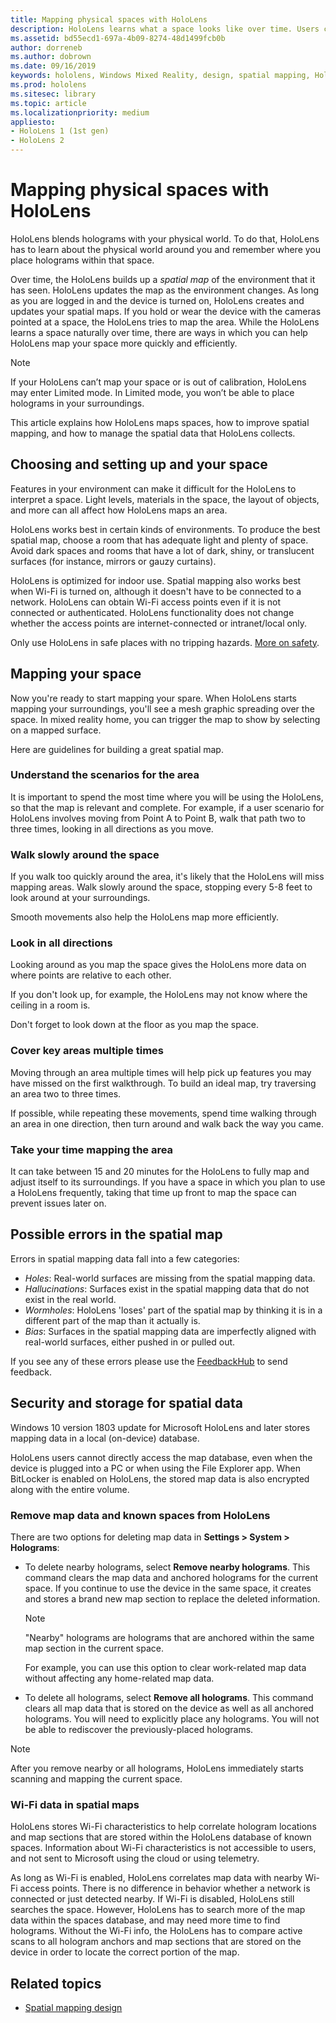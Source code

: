 ```yaml
---
title: Mapping physical spaces with HoloLens
description: HoloLens learns what a space looks like over time. Users can facilitate this process by moving the HoloLens in certain ways through the space.
ms.assetid: bd55ecd1-697a-4b09-8274-48d1499fcb0b
author: dorreneb
ms.author: dobrown
ms.date: 09/16/2019
keywords: hololens, Windows Mixed Reality, design, spatial mapping, HoloLens, surface reconstruction, mesh, head tracking, mapping
ms.prod: hololens
ms.sitesec: library
ms.topic: article
ms.localizationpriority: medium
appliesto:
- HoloLens 1 (1st gen)
- HoloLens 2
---
```


# Mapping physical spaces with HoloLens

HoloLens blends holograms with your physical world. To do that, HoloLens has to learn about the physical world around you and remember where you place holograms within that space.

Over time, the HoloLens builds up a *spatial map* of the environment that it has seen.  HoloLens updates the map as the environment changes. As long as you are logged in and the device is turned on, HoloLens creates and updates your spatial maps. If you hold or wear the device with the cameras pointed at a space, the HoloLens tries to map the area. While the HoloLens learns a space naturally over time, there are ways in which you can help HoloLens map your space more quickly and efficiently.  

> [!NOTE]
> If your HoloLens can’t map your space or is out of calibration, HoloLens may enter Limited mode. In Limited mode, you won’t be able to place holograms in your surroundings.

This article explains how HoloLens maps spaces, how to improve spatial mapping, and how to manage the spatial data that HoloLens collects.

## Choosing and setting up and your space

Features in your environment can make it difficult for the HoloLens to interpret a space. Light levels, materials in the space, the layout of objects, and more can all affect how HoloLens maps an area.

HoloLens works best in certain kinds of environments. To produce the best spatial map, choose a room that has adequate light and plenty of space. Avoid dark spaces and rooms that have a lot of dark, shiny, or translucent surfaces (for instance, mirrors or gauzy curtains).

HoloLens is optimized for indoor use. Spatial mapping also works best when Wi-Fi is turned on, although it doesn't have to be connected to a network. HoloLens can obtain Wi-Fi access points even if it is not connected or authenticated. HoloLens functionality does not change whether the access points are internet-connected or intranet/local only.

Only use HoloLens in safe places with no tripping hazards. [More on safety](https://support.microsoft.com/help/4023454/safety-information).

## Mapping your space

Now you're ready to start mapping your spare.  When HoloLens starts mapping your surroundings, you'll see a mesh graphic spreading over the space.  In mixed reality home, you can trigger the map to show by selecting on a mapped surface.

Here are guidelines for building a great spatial map.

### Understand the scenarios for the area

It is important to spend the most time where you will be using the HoloLens, so that the map is relevant and complete. For example, if a user scenario for HoloLens involves moving from Point A to Point B, walk that path two to three times, looking in all directions as you move.  

### Walk slowly around the space

If you walk too quickly around the area, it's likely that the HoloLens will miss mapping areas. Walk slowly around the space, stopping every 5-8 feet to look around at your surroundings.  

Smooth movements also help the HoloLens map more efficiently.

### Look in all directions

Looking around as you map the space gives the HoloLens more data on where points are relative to each other.  

If you don't look up, for example, the HoloLens may not know where the ceiling in a room is.  

Don't forget to look down at the floor as you map the space.

### Cover key areas multiple times

Moving through an area multiple times will help pick up features you may have missed on the first walkthrough. To build an ideal map, try traversing an area two to three times.

If possible, while repeating these movements, spend time walking through an area in one direction, then turn around and walk back the way you came.

### Take your time mapping the area

It can take between 15 and 20 minutes for the HoloLens to fully map and adjust itself to its surroundings. If you have a space in which you plan to use a HoloLens frequently, taking that time up front to map the space can prevent issues later on.  

## Possible errors in the spatial map

Errors in spatial mapping data fall into a few categories:

- *Holes*: Real-world surfaces are missing from the spatial mapping data.
- *Hallucinations*: Surfaces exist in the spatial mapping data that do not exist in the real world.
- *Wormholes*: HoloLens 'loses' part of the spatial map by thinking it is in a different part of the map than it actually is.
- *Bias*: Surfaces in the spatial mapping data are imperfectly aligned with real-world surfaces, either pushed in or pulled out.

If you see any of these errors please use the [FeedbackHub](hololens-feedback.md) to send feedback.

## Security and storage for spatial data

Windows 10 version 1803 update for Microsoft HoloLens and later stores mapping data in a local (on-device) database.

HoloLens users cannot directly access the map database, even when the device is plugged into a PC or when using the File Explorer app. When BitLocker is enabled on HoloLens, the stored map data is also encrypted along with the entire volume.

### Remove map data and known spaces from HoloLens

There are two options for deleting map data in **Settings > System > Holograms**:

- To delete nearby holograms, select **Remove nearby holograms**. This command clears the map data and anchored holograms for the current space. If you continue to use the device in the same space, it creates and stores a brand new map section to replace the deleted information.

   > [!NOTE]
   > "Nearby" holograms are holograms that are anchored within the same map section in the current space.

   For example, you can use this option to clear work-related map data without affecting any home-related map data.

- To delete all holograms, select **Remove all holograms**. This command clears all map data that is stored on the device as well as all anchored holograms. You will need to explicitly place any holograms. You will not be able to rediscover the previously-placed holograms.

> [!NOTE]
> After you remove nearby or all holograms, HoloLens immediately starts scanning and mapping the current space.

### Wi-Fi data in spatial maps

HoloLens stores Wi-Fi characteristics to help correlate hologram locations and map sections that are stored within the HoloLens database of known spaces. Information about Wi-Fi characteristics is not accessible to users, and not sent to Microsoft using the cloud or using telemetry.

As long as Wi-Fi is enabled, HoloLens correlates map data with nearby Wi-Fi access points. There is no difference in behavior whether a network is connected or just detected nearby. If Wi-Fi is disabled, HoloLens still searches the space. However, HoloLens has to search more of the map data within the spaces database, and may need more time to find holograms. Without the Wi-Fi info, the HoloLens has to compare active scans to all hologram anchors and map sections that are stored on the device in order to locate the correct portion of the map.

## Related topics

- [Spatial mapping design](https://docs.microsoft.com/windows/mixed-reality/spatial-mapping-design)
